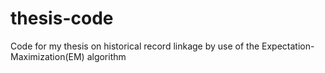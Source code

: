 # thesis-code
Code for my thesis on historical record linkage by use of the Expectation-Maximization(EM) algorithm
